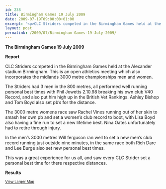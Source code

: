 ```yaml
---
id: 238
title: Birmingham Games 19 July 2009
date: 2009-07-19T09:00:00+01:00
excerpt: '<p>CLC Striders competed in the Birmingham Games held at the Alexander stadium Birmingham. This is an open athletics meeting which also incorporates the midlands 3000 metre championships men and women!!This was a great experience for us all, and saw every CLC Strider set a personal best time for there respective distances Brendan Ward, Club Chairman Birmingham Games 19 July 2009 Photos Report Results</p>'
layout: post
permalink: /2009/07/Birmingham-Games-19-July-2009/
---
```

**The Birmingham Games 19 July 2009**</p> 

**<a name="Results"><a name="Report"></a>Report</a>**

CLC Striders competed in the Birmingham Games held at the Alexander stadium Birmingham. This is an open athletics meeting which also incorporates the midlands 3000 metre championships men and women.

The Striders had 3 men in the 800 metres, all performed well running personal best times with Phil Jowetts 2.10.98 breaking his own club V40 Record, and also put him high up in the British Vet Rankings. Ashley Bishop and Tom Boyd also set pb&#8217;s for the distance.

The 3000 metre womens race saw Rachel Vines running out of her skin to smash her own pb and set a women&#8217;s club record to boot, with Lisa Boyd also having a fine run to set a new lifetime best. Nina Oates unfortunately had to retire through injury. 

In the men&#8217;s 3000 metres Will ferguson ran well to set a new men&#8217;s club record running just outside nine minutes, in the same race both Rich Dare and Lee Burge also set new personal best times.

This was a great experience for us all, and saw every CLC Strider set a personal best time for there respective distances.

**<a name="Theresults"></a>Results**

  
<small><a href="http://maps.google.co.uk/maps?f=q&source=embed&hl=en&geocode=&q=alexander+stadium+birmingham&sll=53.800651,-4.064941&sspn=15.76974,46.362305&ie=UTF8&t=h&ll=52.531215,-1.905152&spn=0.001566,0.003433&z=18" target="_blank" rel="nofollow">View Larger Map</a></small>

<map name="100109w.jpg">
  <area shape="RECT" coords="677,27,696,48" alt="Race Winner" />
  
  <area shape="RECT" coords="379,28,393,45" alt="Sarah Greef" />
  
  <area shape="RECT" coords="354,28,368,46" alt="Rachel Vines" />
  
  <area shape="RECT" coords="303,28,318,46" alt="Anna Maughan" />
  
  <area shape="RECT" coords="206,28,220,46" alt="Dawn Addinall" />
  
  <area shape="RECT" coords="86,28,103,46" alt="Alex Evans" />
</map>

<map name="100109m.jpg">
  <area shape="RECT" coords="63,31,76,45" alt="Clive Scott" />
  
  <area shape="RECT" coords="112,32,121,44" alt="Paul Davies" />
  
  <area shape="RECT" coords="118,32,129,43" alt="Paul Stonuary" />
  
  <area shape="RECT" coords="223,29,236,47" alt="James Gibbs" />
  
  <area shape="RECT" coords="255,29,264,42" alt="David Smeath" />
  
  <area shape="RECT" coords="263,28,272,43" alt="Chris Hale" />
  
  <area shape="RECT" coords="275,31,288,45" alt="Rob Shute" />
  
  <area shape="RECT" coords="308,31,321,45" alt="Billy Bradshaw" />
  
  <area shape="RECT" coords="582,29,594,46" alt="Will Ferguson" />
  
  <area shape="RECT" coords="680,30,694,45" alt="Race Winner" />
</map>